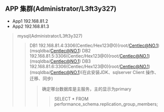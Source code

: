 ## APP 集群(Administrator/L3ft3y327)
* App1 192.168.81.2
* App2 192.168.81.3
> mysql(Administrator/L3ft3y327)
>> DB1 192.168.81.4:3306(Centlec/Hex123@0)(root/Centlec@NO.1)(msqldba/Centlec@NO.1)
>> DB2 192.168.81.5:3306(Centlec/Hex123@0)(root/Centlec@NO.1)(msqldba/Centlec@NO.1)
>> DB3 192.168.81.6:3306(Centlec/Hex123@0)(root/Centlec@NO.1)(msqldba/Centlec@NO.1)(在此安装JDK、sqlserver Client 操作、迁移、同步)
>>> 确定哪台数据库是主服务，主的显示为primary
>>>> SELECT * FROM performance_schema.replication_group_members;